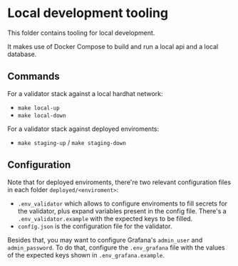 # Local development tooling

This folder contains tooling for local development.

It makes use of Docker Compose to build and run a local api and a local database.

## Commands

For a validator stack against a local hardhat network:

- `make local-up`
- `make local-down`

For a validator stack against deployed enviroments:

- `make staging-up` / `make staging-down`


## Configuration

Note that for deployed enviroments, there're two relevant configuration files in each folder `deployed/<enviroment>`:

- `.env_validator` which allows to configure enviroments to fill secrets for the validator, plus expand variables present in the config file. There's a `.env_validator.example` with the expected keys to be filled.
- `config.json` is the configuration file for the validator.

Besides that, you may want to configure Grafana's `admin_user` and `admin_password`. To do that, configure the `.env_grafana` file with the values of the expected keys shown in `.env_grafana.example`.
